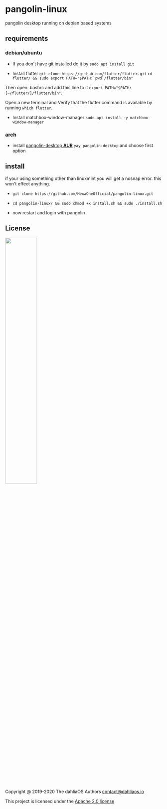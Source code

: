 # pangolin-linux
pangolin desktop running on debian based systems

## requirements

### debian/ubuntu

- If you don't have git installed do it by ```sudo apt install git```

- Install flutter
```git clone https://github.com/flutter/flutter.git```
```cd flutter/ && sudo export PATH="$PATH:`pwd`/flutter/bin"```

Then open .bashrc and add this line to it
```export PATH="$PATH:[~/flutter/]/flutter/bin"```.

Open a new terminal and Verify that the flutter command is available by running
```which flutter```.

- Install matchbox-window-manager
```sudo apt install -y matchbox-window-manager```

### arch

- install [pangolin-desktop **AUR**](https://aur.archlinux.org/packages/pangolin-desktop-git/)
```yay pangolin-desktop``` and choose first option

## install

if your using something other than linuxmint you will get a nosnap error. this won't effect anything.

- ```git clone https://github.com/HexaOneOfficial/pangolin-linux.git```

- ```cd pangolin-linux/ && sudo chmod +x install.sh && sudo ./install.sh```

- now restart and login with pangolin


## License

<p align="left">
  <img width="45%" src="https://github.com/dahlia-os/brand/blob/master/Logo%20SVGs/dahliaOS%20logo%20with%20text%20(drop%20shadow).svg"
</p>

Copyright @ 2019-2020 The dahliaOS Authors contact@dahliaos.io

This project is licensed under the [Apache 2.0 license](../LICENSE)
